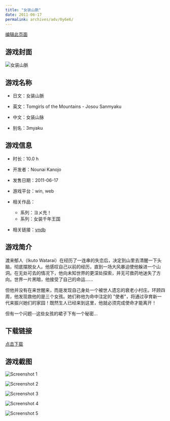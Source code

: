 ```yaml
---
title: "女装山脈"
date: 2011-06-17
permalink: archives/adv/0y6e6/
---
```

[编辑此页面](https://github.com/ACG-3/ADV3-source/blob/main/source/_posts/%E5%A5%B3%E8%A3%85%E5%B1%B1%E8%84%88.md)

## 游戏封面

![女装山脈](https://pan.timero.xyz/d/onedrive/img_lib_001/%E5%A5%B3%E8%A3%85%E5%B1%B1%E8%84%88_cover.avif)


## 游戏名称

- 日文：女装山脈
- 英文：Tomgirls of the Mountains - Josou Sanmyaku
- 中文：女装山脉

- 别名：3myaku


## 游戏信息

- 时长：10.0 h
- 开发者：Nounai Kanojo
- 发售日期：2011-06-17
- 游戏平台：win, web
- 相关作品：
   - 系列：ヨメ充！
   - 系列：女装千年王国

- 相关链接：[vndb](https://vndb.org/v6589)


## 游戏简介

渡来郁人（Ikuto Watarai）在经历了一连串的失恋后，决定到山里去清醒一下头脑，彻底摆脱女人。他感叹自己以前的经历，直到一场大风暴迫使他躲进一个山洞。在无处可去的情况下，他向未知世界的更深处探索，并无可救药地迷失了方向。世界一片黑暗，他接受了自己的命运......

但他并没有在来世醒来，而是发现自己身处一个被世人遗忘的衰老小村庄。环顾四周，他发现救他的是三个女孩。她们称他为命中注定的 "使者"，将通过孕育新一代来振兴她们的家园！既然生人已经来到这里，他就必须完成使命才能离开！

但有一个问题--这些女孩的裙子下有一个秘密...




## 下载链接

[点击下载](https://pan.timero.xyz/onedrive/adv_lib_001/%E5%A5%B3%E8%A3%85%E5%B1%B1%E8%84%88)


## 游戏截图


![Screenshot 1](https://pan.timero.xyz/d/onedrive/img_lib_001/%E5%A5%B3%E8%A3%85%E5%B1%B1%E8%84%88_Screenshot_1.avif)

![Screenshot 2](https://pan.timero.xyz/d/onedrive/img_lib_001/%E5%A5%B3%E8%A3%85%E5%B1%B1%E8%84%88_Screenshot_2.avif)

![Screenshot 3](https://pan.timero.xyz/d/onedrive/img_lib_001/%E5%A5%B3%E8%A3%85%E5%B1%B1%E8%84%88_Screenshot_3.avif)

![Screenshot 4](https://pan.timero.xyz/d/onedrive/img_lib_001/%E5%A5%B3%E8%A3%85%E5%B1%B1%E8%84%88_Screenshot_4.avif)

![Screenshot 5](https://pan.timero.xyz/d/onedrive/img_lib_001/%E5%A5%B3%E8%A3%85%E5%B1%B1%E8%84%88_Screenshot_5.avif)

